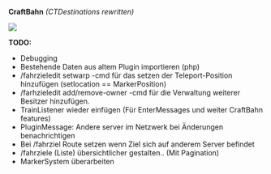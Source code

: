 **CraftBahn** _(CTDestinations rewritten)_

![](https://media.tenor.com/images/b31da936191fcccadb8fc6e0fc777070/tenor.gif)

**TODO:**
- Debugging
- Bestehende Daten aus altem Plugin importieren (php)
- /fahrzieledit setwarp -cmd für das setzen der Teleport-Position hinzufügen (setlocation == MarkerPosition)
- /farhzieledit add/remove-owner -cmd für die Verwaltung weiterer Besitzer hinzufügen.
- TrainListener wieder einfügen (Für EnterMessages und weiter CraftBahn features)
- PluginMessage: Andere server im Netzwerk bei Änderungen benachrichtigen
- Bei /fahrziel Route setzen wenn Ziel sich auf anderem Server befindet
- /fahrziele (Liste) übersichtlicher gestalten.. (Mit Pagination)
- MarkerSystem überarbeiten
